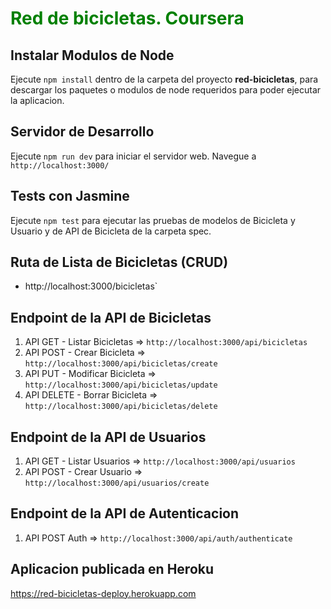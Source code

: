 <h1 style="color:green">Red de bicicletas. Coursera</h1>


## Instalar Modulos de Node

Ejecute `npm install` dentro de la carpeta del proyecto **red-bicicletas**, para descargar los paquetes o modulos de node requeridos para poder ejecutar la aplicacion. 

## Servidor de Desarrollo

Ejecute `npm run dev` para iniciar el servidor web. Navegue a `http://localhost:3000/`

## Tests con Jasmine

Ejecute `npm test` para ejecutar las pruebas de modelos de Bicicleta y Usuario y de API de Bicicleta de la carpeta spec.

## Ruta de Lista de Bicicletas (CRUD)

- http://localhost:3000/bicicletas`

## Endpoint de la API de Bicicletas

1. API GET - Listar Bicicletas   => `http://localhost:3000/api/bicicletas`
2. API POST - Crear Bicicleta    => `http://localhost:3000/api/bicicletas/create`
3. API PUT - Modificar Bicicleta => `http://localhost:3000/api/bicicletas/update`
4. API DELETE - Borrar Bicicleta => `http://localhost:3000/api/bicicletas/delete`

## Endpoint de la API de Usuarios

1. API GET - Listar Usuarios     => `http://localhost:3000/api/usuarios`
2. API POST - Crear Usuario      => `http://localhost:3000/api/usuarios/create`


## Endpoint de la API de Autenticacion

1. API POST Auth => `http://localhost:3000/api/auth/authenticate`


## Aplicacion publicada en Heroku

https://red-bicicletas-deploy.herokuapp.com